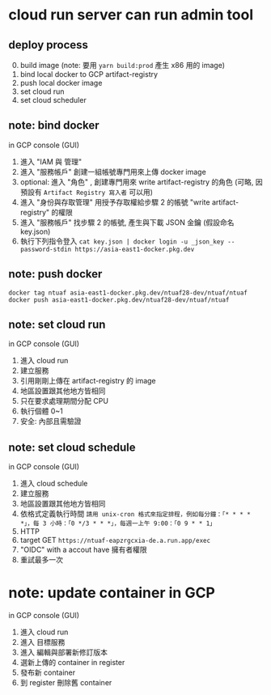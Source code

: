 # cloud run server can run admin tool

## deploy process

0. build image (note: 要用 `yarn build:prod` 產生 x86 用的 image)
1. bind local docker to GCP artifact-registry
2. push local docker image
3. set cloud run
4. set cloud scheduler

## note: bind docker

in GCP console (GUI)

1. 進入 "IAM 與 管理"
2. 進入 "服務帳戶" 創建一組帳號專門用來上傳 docker image
3. optional: 進入 "角色" , 創建專門用來 write artifact-registry 的角色 (可略, 因預設有 `Artifact Registry 寫入者` 可以用)
4. 進入 "身份與存取管理" 用授予存取權給步驟 2 的帳號 "write artifact-registry" 的權限
5. 進入 "服務帳戶" 找步驟 2 的帳號, 產生與下載 JSON 金鑰 (假設命名 key.json)
6. 執行下列指令登入 `cat key.json | docker login -u _json_key --password-stdin https://asia-east1-docker.pkg.dev`

## note: push docker

```
docker tag ntuaf asia-east1-docker.pkg.dev/ntuaf28-dev/ntuaf/ntuaf
docker push asia-east1-docker.pkg.dev/ntuaf28-dev/ntuaf/ntuaf
```

## note: set cloud run

in GCP console (GUI)

1. 進入 cloud run
2. 建立服務
3. 引用剛剛上傳在 artifact-registry 的 image
4. 地區設置跟其他地方皆相同
5. 只在要求處理期間分配 CPU
6. 執行個體 0~1
7. 安全: 內部且需驗證

## note: set cloud schedule

in GCP console (GUI)

1. 進入 cloud schedule
2. 建立服務
3. 地區設置跟其他地方皆相同
4. 依格式定義執行時間 `請用 unix-cron 格式來指定排程，例如每分鐘：「* * * * *」，每 3 小時：「0 */3 * * *」，每週一上午 9:00：「0 9 * * 1」`
5. HTTP
6. target GET `https://ntuaf-eapzrgcxia-de.a.run.app/exec`
7. "OIDC" with a accout have 擁有者權限
8. 重試最多一次

# note: update container in GCP

in GCP console (GUI)

1. 進入 cloud run
2. 進入 目標服務
3. 進入 編輯與部署新修訂版本
4. 選新上傳的 container in register
5. 發布新 container
6. 到 register 刪除舊 container
